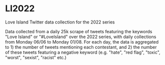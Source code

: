 # LI2022
Love Island Twitter data collection for the 2022 series

Data collected from a daily 25k scrape of tweets featuring the keywords "Love Island" or "#LoveIsland" over the 2022 series, with daily collections from Monday 06/06 to Monday 01/08. For each day, the data is aggregated to 1) the number of tweets mentioning each contestant, and 2) the number of these tweets featuring a negative keyword (e.g. "hate", "red flag", "toxic", "worst", "sexist", "racist" etc.)
